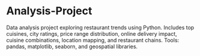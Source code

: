# Analysis-Project
Data analysis project exploring restaurant trends using Python. Includes top cuisines, city ratings, price range distribution, online delivery impact, cuisine combinations, location mapping, and restaurant chains. Tools: pandas, matplotlib, seaborn, and geospatial libraries.
